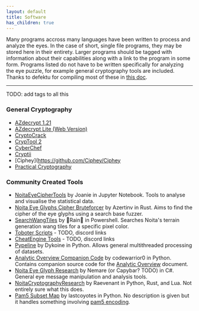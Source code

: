 ```yaml
---
layout: default
title: Software
has_children: true
---
```


Many programs accross many languages have been written to process and analyze the eyes. In the case of short, single file programs, they may be stored here in their entirety. Larger programs should be tagged with information about their capabilities along with a link to the program in some form. Programs listed do not have to be written specifically for analyzing the eye puzzle, for example general cryptography tools are included. Thanks to defektu for compiling most of these in [this doc](https://docs.google.com/document/d/1oSY46-WCmytHvI-BtD0X2UkGX6jg9DFJ9oeFGsMKd1g/edit).

---

TODO: add tags to all this

### General Cryptography

- [AZdecrypt 1.21](https://www.freebasic.net/forum/viewtopic.php?p=291238#p291238)
- [AZdecrypt Lite (Web Version)](http://zodiackillerciphers.com/azdecrypt-lite/)
- [CryptoCrack](https://sites.google.com/site/cryptocrackprogram/)
- [CrypTool 2](https://www.cryptool.org/en/)
- [CyberChef](https://gchq.github.io/CyberChef/)
- [Cryptii](https://cryptii.com/)
- [Ciphey](https://github.com/Ciphey/Ciphey
- [Practical Cryptography](http://practicalcryptography.com/)

### Community Created Tools

- [NoitaEyeCipherTools](https://github.com/greystorm101/NoitaEyeCipherTools) by Joanie in Jupyter Notebook. Tools to analyse and visualise the statistical data.
- [Noita Eye Glyphs Cipher Bruteforcer]() by Azertinv in Rust. Aims to find the cipher of the eye glyphs using a search base fuzzer.
- [SearchWangTiles](https://gist.github.com/vexx32/cfa23f44edfe4f29ffdcc4c8a77ccbfe) by 🌸Rain🌸 in Powershell. Searches Noita's terrain generation wang tiles for a specific pixel color.
- [Toboter Scripts]() - TODO, discord links
- [CheatEngine Tools]() - TODO, discord links
- [Pypeline](https://github.com/turing-system/pipeline) by Dykoine in Python. Allows general multithreaded processing of datasets.
- [Analytic Overview Companion Code](https://github.com/codewarrior0/noita-eye-glyph-analyses) by codewarrior0 in Python. Contains companion source code for the [Analytic Overview](https://docs.google.com/document/d/1QeagH8TklJsd8iribMtT5LIRL91laOUU_tFcVl7OOqA/edit) document.
- [Noita Eye Glyph Research](https://github.com/Doctor-Ned/NoitaEyeGlyphResearch) by Nemare (or Capybar? TODO) in C#. General eye message manipulation and analysis tools.
- [NoitaCryptographyResearch](https://github.com/ngraham20/NoitaCryptographyResearch) by Raevenant in Python, Rust, and Lua. Not entirely sure what this does.
- [Pam5 Subset Map](https://github.com/lastCoyotes/eyeGlyphs) by lastcoyotes in Python. No description is given but it handles something involving [pam5 encoding](https://www.edn.com/what-pam5-means-to-you/).